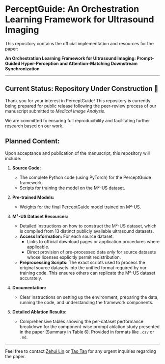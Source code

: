 # PerceptGuide: An Orchestration Learning Framework for Ultrasound Imaging

This repository contains the official implementation and resources for the paper:

**An Orchestration Learning Framework for Ultrasound Imaging: Prompt-Guided Hyper-Perception and Attention-Matching Downstream Synchronization**  

---

## Current Status: Repository Under Construction :construction:

Thank you for your interest in PerceptGuide! This repository is currently being prepared for public release following the peer-review process of our manuscript submitted to *Medical Image Analysis*.

We are committed to ensuring full reproducibility and facilitating further research based on our work.

## Planned Content:

Upon acceptance and publication of the manuscript, this repository will include:

1.  **Source Code:**
    *   The complete Python code (using PyTorch) for the PerceptGuide framework.
    *   Scripts for training the model on the M²-US dataset.

2.  **Pre-trained Models:**
    *   Weights for the final PerceptGuide model trained on M²-US.

3.  **M²-US Dataset Resources:**
    *   Detailed instructions on how to construct the M²-US dataset, which is compiled from 13 distinct publicly available ultrasound datasets.
    *   **Access Information:** For each source dataset:
        *   Links to official download pages or application procedures where applicable.
        *   Direct provision of pre-processed data *only* for source datasets whose licenses explicitly permit redistribution.
    *   **Preprocessing Scripts:** The exact scripts used to process the original source datasets into the unified format required by our training code. This ensures others can replicate the M²-US dataset accurately.
4.  **Documentation:**
    *   Clear instructions on setting up the environment, preparing the data, running the code, and understanding the framework components.

5.  **Detailed Ablation Results:**
    *   Comprehensive tables showing the per-dataset performance breakdown for the component-wise prompt ablation study presented in the paper (Summary in Table 6). Provided in formats like `.csv` or `.md`.
---

Feel free to contact [Zehui Lin](mailto:p2316858@mpu.edu.mo) or [Tao Tan](mailto:taotan@mpu.edu.mo) for any urgent inquiries regarding the paper.